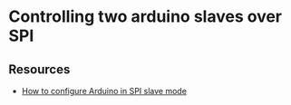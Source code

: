 # Controlling two arduino slaves over SPI

## Resources

- [How to configure Arduino in SPI slave mode](http://www.gammon.com.au/spi)
